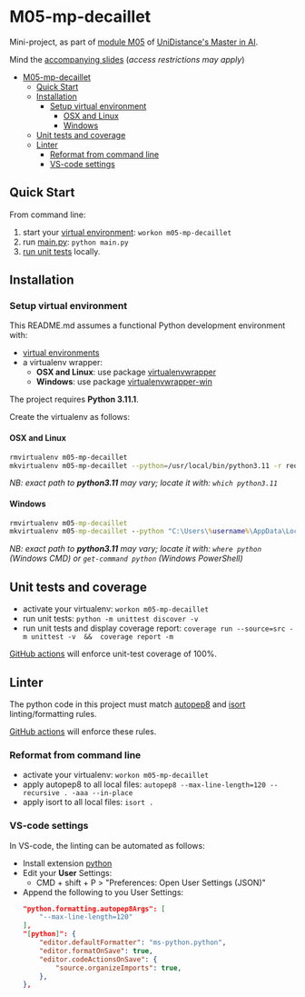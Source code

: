 # M05-mp-decaillet

Mini-project, as part of [module M05](https://moodle.fernuni.ch/course/view.php?id=3063) of [UniDistance's Master in AI](https://unidistance.ch/en/mathematics-and-computer-science/master-in-artificial-intelligence).

Mind the [accompanying slides](https://docs.google.com/presentation/d/1K4tIIJnhCY4eQcIWi5A6ZEol2mN5A6Cau0tL68QcjHY/edit?usp=sharing) (_access restrictions may apply_)

- [M05-mp-decaillet](#m05-mp-decaillet)
  - [Quick Start](#quick-start)
  - [Installation](#installation)
    - [Setup virtual environment](#setup-virtual-environment)
      - [OSX and Linux](#osx-and-linux)
      - [Windows](#windows)
  - [Unit tests and coverage](#unit-tests-and-coverage)
  - [Linter](#linter)
    - [Reformat from command line](#reformat-from-command-line)
    - [VS-code settings](#vs-code-settings)

<!-- -------------------------------------------------- -->

## Quick Start

From command line:

1. start your [virtual environment](#setup-virtual-environment): `workon m05-mp-decaillet`
2. run [main.py](main.py): `python main.py`
3. [run unit tests](#unit-tests-and-coverage) locally.

<!-- -------------------------------------------------- -->

## Installation

### Setup virtual environment

This README.md assumes a functional Python development environment with:

- [virtual environments](https://docs.python.org/3/library/venv.html)
- a virtualenv wrapper:
  - **OSX and Linux**: use package [virtualenvwrapper](https://virtualenvwrapper.readthedocs.io/en/latest/install.html)
  - **Windows**: use package [virtualenvwrapper-win](https://pypi.org/project/virtualenvwrapper-win/)

The project requires **Python 3.11.1**.

Create the virtualenv as follows:

#### OSX and Linux

```bash
rmvirtualenv m05-mp-decaillet
mkvirtualenv m05-mp-decaillet --python=/usr/local/bin/python3.11 -r requirements.txt
```

_NB: exact path to **python3.11** may vary; locate it with: `which python3.11`_

#### Windows

```cmd
rmvirtualenv m05-mp-decaillet
mkvirtualenv m05-mp-decaillet --python "C:\Users\%username%\AppData\Local\Programs\Python\Python311\python.exe" -r requirements.txt 
```

_NB: exact path to **python3.11** may vary; locate it with: `where python` (Windows CMD) or `get-command python` (Windows PowerShell)_

<!-- -------------------------------------------------- -->

## Unit tests and coverage
* activate your virtualenv: `workon m05-mp-decaillet`
* run unit tests: `python -m unittest discover -v`
* run unit tests and display coverage report: `coverage run --source=src -m unittest -v  &&  coverage report -m`

[GitHub actions](.github/workflows/main.yml) will enforce unit-test coverage of 100%.

<!-- -------------------------------------------------- -->

## Linter

The python code in this project must match [autopep8](https://pypi.org/project/autopep8/) and [isort](https://pypi.org/project/isort/) linting/formatting rules.

[GitHub actions](.github/workflows/main.yml) will enforce these rules.

### Reformat from command line
* activate your virtualenv: `workon m05-mp-decaillet`
* apply autopep8 to all local files: `autopep8 --max-line-length=120 --recursive . -aaa --in-place`
* apply isort to all local files: `isort .`

### VS-code settings
In VS-code, the linting  can be automated as follows:
- Install extension [python](https://marketplace.visualstudio.com/items?itemName=ms-python.python)
- Edit your **User** Settings:
  - CMD + shift + P > "Preferences: Open User Settings (JSON)"
- Append the following to you User Settings:
  ```json
  "python.formatting.autopep8Args": [
      "--max-line-length=120"
  ],
  "[python]": {
      "editor.defaultFormatter": "ms-python.python",
      "editor.formatOnSave": true,
      "editor.codeActionsOnSave": {
          "source.organizeImports": true,
      },
  },
  ```

<!-- -------------------------------------------------- -->
